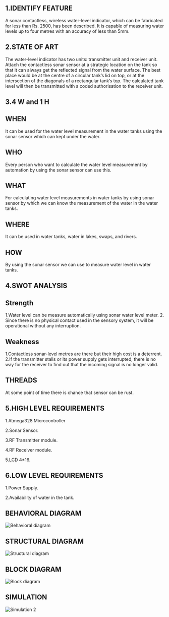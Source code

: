 ## 1.IDENTIFY FEATURE

A sonar contactless, wireless water-level indicator, which can be fabricated for less than Rs. 2500, has been described. It is capable of measuring water levels up to four metres with an accuracy of less than 5mm.

## 2.STATE OF ART

The water-level indicator has two units: transmitter unit and receiver unit. Attach the contactless sonar sensor at a strategic location on the tank so that it can always get the reflected signal from the water surface. The best place would be at the centre of a circular tank’s lid on top, or at the intersection of the diagonals of a rectangular tank’s top. The calculated tank level will then be transmitted with a coded authorisation to the receiver unit.

## 3.4 W and 1 H

## WHEN

It can be used for the water level measurement in the water tanks using the sonar sensor which can kept under the water.

## WHO

Every person who want to calculate the water level measurement by automation by using the sonar sensor can use this.

## WHAT

For calculating water level measurements in water tanks by using sonar sensor by which we can know the measurement of the water in the water tanks.

## WHERE

It can be used in water tanks, water in lakes, swaps, and rivers.

## HOW

By using the sonar sensor we can use to measure water level in water tanks.

## 4.SWOT ANALYSIS

## Strength 

1.Water level can be measure automatically using sonar water level meter.
2. Since there is no physical contact used in the sensory system, it will be operational without any interruption. 

## Weakness  

1.Contactless sonar-level metres are there but their high cost is a deterrent.
2.If the transmitter stalls or its power supply gets interrupted, there is no way for the receiver to find out that the incoming signal is no longer valid.

## THREADS

At some point of time there is chance that sensor can be rust.

## 5.HIGH LEVEL REQUIREMENTS

1.Atmega328 Microcontroller

2.Sonar Sensor.

3.RF Transmitter module.

4.RF Receiver module.

5.LCD 4*16.

## 6.LOW LEVEL REQUIREMENTS

1.Power Supply.

2.Availability of water in the tank.

## BEHAVIORAL DIAGRAM
![Behavioral diagram](https://user-images.githubusercontent.com/94282195/144267367-0953e134-2196-4b8b-87ec-0c7b23237acf.jpg)

## STRUCTURAL DIAGRAM
![Structural diagram](https://user-images.githubusercontent.com/94282195/144260614-5b609176-53a8-4555-99af-e17d3a1fa5a2.PNG)

## BLOCK DIAGRAM
![Block diagram](https://user-images.githubusercontent.com/94282195/144260695-9f61af7c-e82b-469d-8f9c-658a771b49bb.PNG)

## SIMULATION 
![Simulation  2](https://user-images.githubusercontent.com/94282195/144260827-70a95a43-d975-49ba-8ad4-323e8b364f16.jpg)
